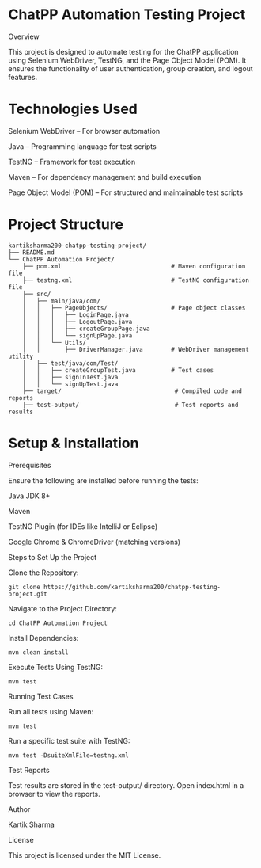 # ChatPP Automation Testing Project

Overview

This project is designed to automate testing for the ChatPP application using Selenium WebDriver, TestNG, and the Page Object Model (POM). It ensures the functionality of user authentication, group creation, and logout features.

# Technologies Used

Selenium WebDriver – For browser automation

Java – Programming language for test scripts

TestNG – Framework for test execution

Maven – For dependency management and build execution

Page Object Model (POM) – For structured and maintainable test scripts

# Project Structure
~~~
kartiksharma200-chatpp-testing-project/
├── README.md
└── ChatPP Automation Project/
    ├── pom.xml                               # Maven configuration file
    ├── testng.xml                            # TestNG configuration file
    ├── src/
    │   ├── main/java/com/
    │   │   ├── PageObjects/                  # Page object classes
    │   │   │   ├── LoginPage.java
    │   │   │   ├── LogoutPage.java
    │   │   │   ├── createGroupPage.java
    │   │   │   └── signUpPage.java
    │   │   └── Utils/
    │   │       ├── DriverManager.java        # WebDriver management utility
    │   ├── test/java/com/Test/
    │   │   ├── createGroupTest.java          # Test cases
    │   │   ├── signInTest.java
    │   │   └── signUpTest.java
    ├── target/                                # Compiled code and reports
    ├── test-output/                           # Test reports and results
~~~
# Setup & Installation

Prerequisites

Ensure the following are installed before running the tests:

Java JDK 8+

Maven

TestNG Plugin (for IDEs like IntelliJ or Eclipse)

Google Chrome & ChromeDriver (matching versions)

Steps to Set Up the Project

Clone the Repository:
~~~
git clone https://github.com/kartiksharma200/chatpp-testing-project.git
~~~
Navigate to the Project Directory:
~~~
cd ChatPP Automation Project
~~~
Install Dependencies:
~~~
mvn clean install
~~~
Execute Tests Using TestNG:
~~~
mvn test
~~~
Running Test Cases

Run all tests using Maven:
~~~
mvn test
~~~
Run a specific test suite with TestNG:
~~~
mvn test -DsuiteXmlFile=testng.xml
~~~
Test Reports

Test results are stored in the test-output/ directory. Open index.html in a browser to view the reports.

Author

Kartik Sharma

License

This project is licensed under the MIT License.
